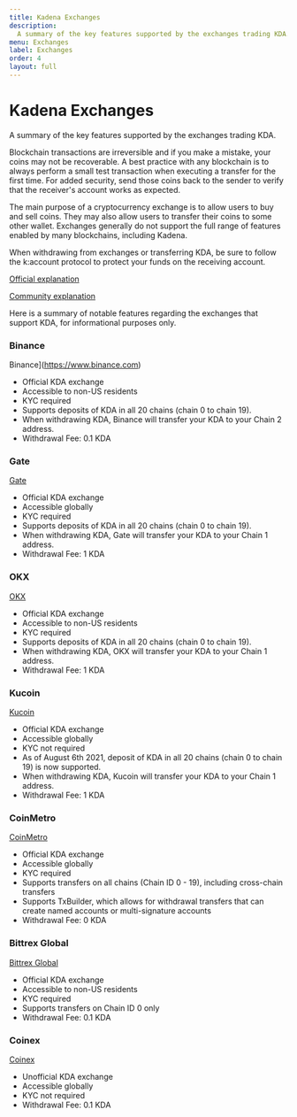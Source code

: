 ```yaml
---
title: Kadena Exchanges
description:
  A summary of the key features supported by the exchanges trading KDA.
menu: Exchanges
label: Exchanges
order: 4
layout: full
---
```


# Kadena Exchanges

A summary of the key features supported by the exchanges trading KDA.

Blockchain transactions are irreversible and if you make a mistake, your coins
may not be recoverable. A best practice with any blockchain is to always perform
a small test transaction when executing a transfer for the first time. For added
security, send those coins back to the sender to verify that the receiver's
account works as expected.

The main purpose of a cryptocurrency exchange is to allow users to buy and sell
coins. They may also allow users to transfer their coins to some other wallet.
Exchanges generally do not support the full range of features enabled by many
blockchains, including Kadena.

When withdrawing from exchanges or transferring KDA, be sure to follow the
k:account protocol to protect your funds on the receiving account.

[Official explanation](/docs/blogchain/2021/introducing-kadena-account-protocols-kip-0012-2021-09-27)

[Community explanation](https://thanos-42.medium.com/kip-0012-explained-k-accounts-e0cdc71ab455)

Here is a summary of notable features regarding the exchanges that support KDA,
for informational purposes only.

### Binance

Binance](https://www.binance.com)

- Official KDA exchange
- Accessible to non-US residents
- KYC required
- Supports deposits of KDA in all 20 chains (chain 0 to chain 19).
- When withdrawing KDA, Binance will transfer your KDA to your Chain 2 address.
- Withdrawal Fee: 0.1 KDA

### Gate

[Gate](https://www.gate.io)

- Official KDA exchange
- Accessible globally
- KYC required
- Supports deposits of KDA in all 20 chains (chain 0 to chain 19).
- When withdrawing KDA, Gate will transfer your KDA to your Chain 1 address.
- Withdrawal Fee: 1 KDA

### OKX

[OKX](https://www.okx.com/)

- Official KDA exchange
- Accessible to non-US residents
- KYC required
- Supports deposits of KDA in all 20 chains (chain 0 to chain 19).
- When withdrawing KDA, OKX will transfer your KDA to your Chain 1 address.
- Withdrawal Fee: 1 KDA

### Kucoin

[Kucoin](https://www.kucoin.com)

- Official KDA exchange
- Accessible globally
- KYC not required
- As of August 6th 2021, deposit of KDA in all 20 chains (chain 0 to chain 19)
  is now supported.
- When withdrawing KDA, Kucoin will transfer your KDA to your Chain 1 address.
- Withdrawal Fee: 1 KDA

### CoinMetro

[CoinMetro](https://coinmetro.com)

- Official KDA exchange
- Accessible globally
- KYC required
- Supports transfers on all chains (Chain ID 0 - 19), including cross-chain
  transfers
- Supports TxBuilder, which allows for withdrawal transfers that can create
  named accounts or multi-signature accounts
- Withdrawal Fee: 0 KDA

### Bittrex Global

[Bittrex Global](https://global.bittrex.com)

- Official KDA exchange
- Accessible to non-US residents
- KYC required
- Supports transfers on Chain ID 0 only
- Withdrawal Fee: 0.1 KDA

### Coinex

[Coinex](https://www.coinex.com)

- Unofficial KDA exchange
- Accessible globally
- KYC not required
- Withdrawal Fee: 0.1 KDA
